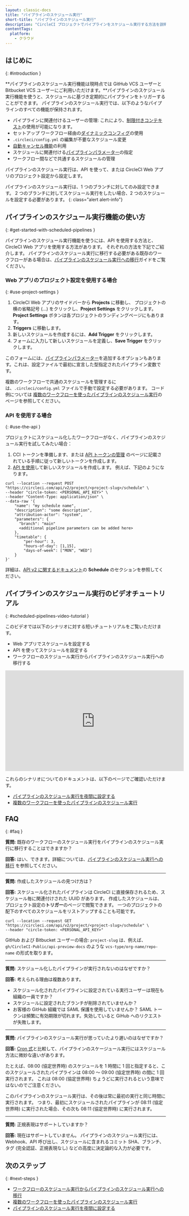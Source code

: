 ```yaml
---
layout: classic-docs
title: "パイプラインのスケジュール実行"
short-title: "パイプラインのスケジュール実行"
description: "CircleCI プロジェクトでパイプラインをスケジュール実行する方法を説明します。"
contentTags:
  platform:
    - クラウド
---
```


## はじめに
{: #introduction }

**パイプラインのスケジュール実行機能は現時点では GitHub VCS ユーザーと Bitbucket VCS ユーザーにご利用いただけます。**パイプラインのスケジュール実行機能を使うと、スケジュールに基づき定期的にパイプラインをトリガーすることができます。 パイプラインのスケジュール実行では、以下のようなパイプラインのすべての機能が保持されます。

- パイプラインに関連付けるユーザーの管理: これにより、[制限付きコンテキスト](/docs/contexts/#project-restrictions)の使用が可能になります。
- セットアップ ワークフロー経由の[ダイナミックコンフィグ](/docs/dynamic-config)の使用
- `.circleci/config.yml` の編集が不要なスケジュール変更
- [自動キャンセル機能](/docs/skip-build/#auto-cancelling)の利用
- スケジュールに関連付ける[パイプラインパラメーター](/docs/pipeline-variables/#pipeline-parameters-in-configuration)の指定
- ワークフロー間などで共通するスケジュールの管理

パイプラインのスケジュール実行は、API を使って、または CircleCI Web アプリのプロジェクト設定から設定します。

パイプラインのスケジュール実行は、1 つのブランチに対してのみ設定できます。 2 つのブランチに対してスケジュール実行をしたい場合、2 つのスケジュールを設定する必要があります。
{: class="alert alert-info"}

## パイプラインのスケジュール実行機能の使い方
{: #get-started-with-scheduled-pipelines }

パイプラインのスケジュール実行機能を使うには、API を使用する方法と、CircleCI Web アプリを使用する方法があります。 それぞれの方法を下記でご紹介します。 パイプラインのスケジュール実行に移行する必要がある既存のワークフローがある場合は、[パイプラインのスケジュール実行への移行](/docs/migrate-scheduled-workflows-to-scheduled-pipelines)ガイドをご覧ください。

### Web アプリのプロジェクト設定を使用する場合
{: #use-project-settings }

1. CircleCI Web アプリのサイドバーから **Projects** に移動し、 プロジェクトの横の省略記号 (...) をクリックし、**Project Settings** をクリックします。 **Project Settings** ボタンは各プロジェクトのランディングページにもあります。
2. **Triggers** に移動します。
3. 新しいスケジュールを作成するには、**Add Trigger** をクリックします。
4. フォームに入力して新しいスケジュールを定義し、**Save Trigger** をクリックします。

このフォームには、[パイプラインパラメーター](/docs/pipeline-variables/)を追加するオプションもあります。これは、設定ファイルで最初に宣言した型指定されたパイプライン変数です。

複数のワークフローで共通のスケジュールを管理するには、`.circleci/config.yml` ファイルで手動で設定する必要があります。 コード例については [複数のワークフローを使ったパイプラインのスケジュール実行](/docs/schedule-pipelines-with-multiple-workflows)のページを参照してください。

### API を使用する場合
{: #use-the-api }

プロジェクトにスケジュール化したワークフローがなく、パイプラインのスケジュール実行を試してみたい場合：

1. CCI トークンを準備します、または [API トークンの管理](/docs/managing-api-tokens) のページに記載されている手順に従って新しいトークンを作成します。
2. [API を使用](https://circleci.com/docs/api/v2/index.html#operation/createSchedule)して新しいスケジュールを作成します。 例えば、下記のようになります。

```shell
curl --location --request POST "https://circleci.com/api/v2/project/<project-slug>/schedule" \
--header "circle-token: <PERSONAL_API_KEY>" \
--header "Content-Type: application/json" \
--data-raw '{
    "name": "my schedule name",
    "description": "some description",
    "attribution-actor": "system",
    "parameters": {
      "branch": "main"
      <additional pipeline parameters can be added here>
    },
    "timetable": {
        "per-hour": 3,
        "hours-of-day": [1,15],
        "days-of-week": ["MON", "WED"]
    }
}'
```

詳細は、[API v2 に関するドキュメント](https://circleci.com/docs/api/v2)の **Schedule** のセクションを参照してください。

## パイプラインのスケジュール実行のビデオチュートリアル
{: #scheduled-pipelines-video-tutorial }

このビデオでは以下のシナリオに対する短いチュートリアルをご覧いただけます。

- Web アプリでスケジュールを設定する
- API を使ってスケジュールを設定する
- ワークフローのスケジュール実行からパイプラインのスケジュール実行への移行する

<div class="video-wrapper">
  <iframe width="560" height="315" src="https://www.youtube.com/embed/x3ruGpx6SEI" title="パイプラインのスケジュール実行のチュートリアル" frameborder="0" allow="autoplay; encrypted-media" allowfullscreen></iframe>
</div>

これらのシナリオについてのドキュメントは、以下のページでご確認いただけます。
- [パイプラインのスケジュール実行を夜間に設定する](/docs/set-a-nightly-scheduled-pipeline)
- [複数のワークフローを使ったパイプラインのスケジュール実行](/docs/schedule-pipelines-with-multiple-workflows)

## FAQ
{: #faq }

**質問:** 既存のワークフローのスケジュール実行をパイプラインのスケジュール実行に移行することはできますか？

**回答:** はい、できます。詳細については、[パイプラインのスケジュール実行への移行](/docs/migrate-scheduled-workflows-to-scheduled-pipelines) を参照してください。

---

**質問:** 作成したスケジュールの見つけ方は？

**回答:** スケジュール化されたパイプラインは CircleCI に直接保存されるため、スケジュール毎に関連付けされた UUID があります。 作成したスケジュールは、プロジェクト設定の**トリガー**のページで閲覧できます。 一つのプロジェクトの配下のすべてのスケジュールをリストアップすることも可能です。

```shell
curl --location --request GET "https://circleci.com/api/v2/project/<project-slug>/schedule" \
--header "circle-token: <PERSONAL_API_KEY>"
```

GitHub および Bitbucket ユーザーの場合: `project-slug` は、例えば、`gh/CircleCI-Public/api-preview-docs` のような `vcs-type/org-name/repo-name` の形式を取ります。

---

**質問:** スケジュール化したパイプラインが実行されないのはなぜですか？

**回答:** 考えられる理由は複数あります。
* スケジュール化されたパイプラインに設定されている実行ユーザーは現在も組織の一員ですか？
* スケジュールに設定されたブランチが削除されていませんか？
* お客様の GitHub 組織では SAML 保護を使用していませんか？ SAML トークンは頻繁に有効期限が切れます。失効していると GiHub へのリクエストが失敗します。

---

**質問:** パイプラインのスケジュール実行が思っていたより遅いのはなぜですか？

**回答:** [Cron 式](https://en.wikipedia.org/wiki/Cron#CRON_expression)と比較して、パイプラインのスケージュール実行にはスケジュール方法に微妙な違いがあります。

たとえば、08:00 (協定世界時) のスケジュールを 1 時間に 1 回と指定すると、このスケジュールされたパイプラインは 08:00 ～ 09:00 (協定世界時) の間に 1 回実行されます。 これは 08:00 (協定世界時) ちょうどに実行されるという意味ではないのでご注意ください。

このパイプラインのスケジュール実行は、その後は常に最初の実行と同じ時間に実行されます。 つまり、最初にスケジュールされたパイプラインが 08:11 (協定世界時) に実行された場合、その次も 08:11 (協定世界時) に実行されます。

---

**質問:**  正規表現はサポートしていますか？

**回答:** 現在はサポートしていません。 パイプラインのスケジュール実行には、Webhook、API 呼び出し、スケジュールに含まれるコミット SHA、ブランチ、タグ (完全認証、正規表現なし) などの高度に決定論的な入力が必要です。

## 次のステップ
{: #next-steps }

- [ワークフローのスケジュール実行からパイプラインのスケジュール実行への移行](/docs/migrate-scheduled-workflows-to-scheduled-pipelines)
- [複数のワークフローを使ったパイプラインのスケジュール実行](/docs/schedule-pipelines-with-multiple-workflows)
- [パイプラインのスケジュール実行を夜間に設定する](/docs/set-a-nightly-scheduled-pipeline)
